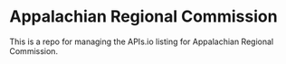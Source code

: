 # Appalachian Regional Commission
This is a repo for managing the APIs.io listing for Appalachian Regional Commission.